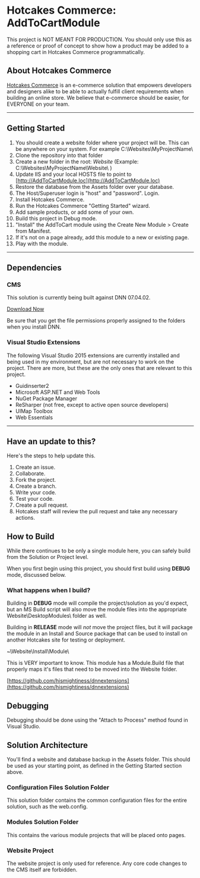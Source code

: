 # Hotcakes Commerce: AddToCartModule

This project is NOT MEANT FOR PRODUCTION. You should only use this as a reference or proof of concept to show how 
a product may be added to a shopping cart in Hotcakes Commerce programmatically.

## About Hotcakes Commerce

[Hotcakes Commerce](https://hotcakescommerce.com) is an e-commerce solution that empowers developers and designers alike to be able to actually fulfill 
client requirements when building an online store.  We believe that e-commerce should be easier, for EVERYONE on your team.

---

## Getting Started

1. You should create a website folder where your project will be. This can be anywhere on your system.  For example 
C:\Websites\MyProjectName\
2. Clone the repository into that folder
3. Create a new folder in the root:  _Website_  (Example:  C:\Websites\MyProjectName\Website\ )
4. Update IIS and your local HOSTS file to point to [http://AddToCartModule.loc](http://AddToCartModule.loc)
5. Restore the database from the Assets folder over your database.
6. The Host/Superuser login is "host" and "password".  Login.
7. Install Hotcakes Commerce.
8. Run the Hotcakes Commerce "Getting Started" wizard.
9. Add sample products, or add some of your own.
10. Build this project in Debug mode.
11. "Install" the AddToCart module using the Create New Module > Create from Manifest.
12. If it's not on a page already, add this module to a new or existing page.
13. Play with the module.

---

## Dependencies

### CMS

This solution is currently being built against DNN 07.04.02.

[Download Now](https://hotcakescommerce.zendesk.com/hc/en-us/articles/208602886-Latest-Supported-CMS-Release)

Be sure that you get the file permissions properly assigned to the folders when you install DNN.

### Visual Studio Extensions

The following Visual Studio 2015 extensions are currently installed and being used in my environment, but are not 
necessary to work on the project.  There are more, but these are the only ones that are relevant to this project.

* Guidinserter2
* Microsoft ASP.NET and Web Tools
* NuGet Package Manager
* ReSharper (not free, except to active open source developers)
* UIMap Toolbox
* Web Essentials

---

## Have an update to this?

Here's the steps to help update this.

1. Create an issue.
2. Collaborate.
3. Fork the project.
4. Create a branch.
5. Write your code.
6. Test your code.
7. Create a pull request.
8. Hotcakes staff will review the pull request and take any necessary actions.

## How to Build

While there continues to be only a single module here, you can safely build from the Solution or Project level.

When you first begin using this project, you should first build using __DEBUG__ mode, discussed below.

### What happens when I build?

Building in __DEBUG__ mode will compile the project/solution as you'd expect, but an MS Build script will also 
move the module files into the appropriate Website\DesktopModules\ folder as well.  

Building in __RELEASE__ mode will _not_ move the project files, but it will package the module 
in an Install and Source package that can be used to install on another Hotcakes site for testing or deployment.

~\Website\Install\Module\

This is VERY important to know.  This module has a Module.Build file that properly maps it's 
files that need to be moved into the Website folder.

[https://github.com/hismightiness/dnnextensions](https://github.com/hismightiness/dnnextensions)

## Debugging

Debugging should be done using the "Attach to Process" method found in Visual Studio.

## Solution Architecture

You'll find a website and database backup in the Assets folder.  This should be used as your starting point, as defined in 
the Getting Started section above.

### Configuration Files Solution Folder

This solution folder contains the common configuration files for the entire solution, such as the web.config.

### Modules Solution Folder

This contains the various module projects that will be placed onto pages.

### Website Project

The website project is only used for reference.  Any core code changes to the CMS itself are forbidden.